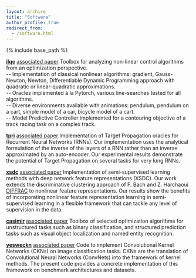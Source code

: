 ```yaml
---
layout: archive
title: "Software"
author_profile: true
redirect_from:
  - /software.html
---
```


{% include base_path %}

[**ilqc**](https://github.com/vroulet/ilqc)  [associated paper](http://proceedings.mlr.press/v97/roulet19a.html)
Toolbox for analyzing non-linear control algorithms from an optimization perspective.  
-- Implementation of classical nonlinear algorithms: gradient, Gauss-Newton, Newton, Differentiable Dynamic Programming approach with quadratic or linear-quadratic approximations.  
-- Oracles implemented à la Pytorch, various line-searches tested for all algorithms.  
-- Diverse environments available with animations: pendulum, pendulum on a cart, simple model of a car, bicycle model of a cart.  
-- Model Predictive Controller implemented for a contouring objective of a track racing task on a complex track.  

[**tpri**](https://github.com/vroulet/tpri)  [associated paper](https://arxiv.org/abs/2112.01453)
Implementation of Target Propagation oracles for Recurrent Neural Networks (RNNs). Our implementation uses the analytical formulation of the inverse of the layers of a RNN rather than an inverse approximated by an auto-encoder. Our experimental results demonstrate the potential of Target Propagation on several tasks for very long RNNs.

[**xsdc**](https://github.com/cjones6/xsdc)  [associated paper](https://link.springer.com/article/10.1007/s11222-021-10067-x)
Implementation of semi-supervised learning methods with deep network feature representations (XSDC). Our work extends the discriminative clustering approach of F. Bach and Z. Harchaoui [DIFFRAC](https://papers.nips.cc/paper/2007/hash/22fb0cee7e1f3bde58293de743871417-Abstract.html) to nonlinear feature representations. Our results show the benefits of incorporating nonlinear feature representation learning in semi-supervised learning in a flexible framework that can tackle any level of supervision in the data.

[**casimir**](https://github.com/krishnap25/casimir)  [associated paper](http://papers.nips.cc/paper/7726-a-smoother-way-to-train-structured-prediction-models)
Toolbox of selected optimization algorithms for unstructured tasks such as binary classification, and structured prediction tasks such as visual object localization and named entity recognition.

[**yesweckn**](https://github.com/cjones6/yesweckn)  [associated paper](https://arxiv.org/abs/1903.08131)
Code to implement Convolutional Kernel Networks (CKNs) on image classification tasks. CKNs are the translation of Convolutional Neural Networks (ConvNets) into the framework of kernel methods. The present code provides a concrete implementation of this framework on benchmark architectures and datasets.
